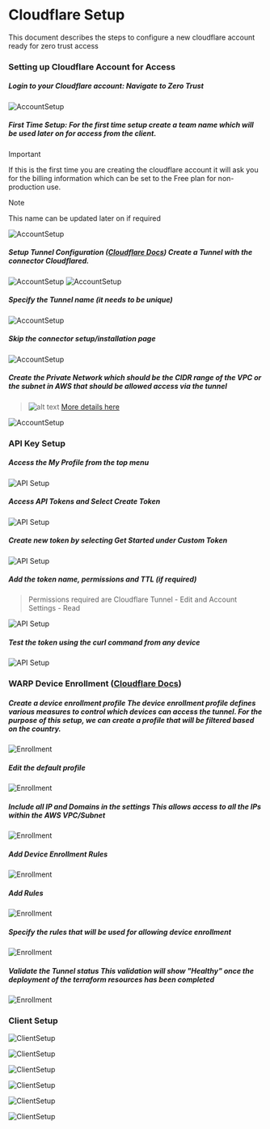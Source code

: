 # Cloudflare Setup

This document describes the steps to configure a new cloudflare account ready for zero trust access

### Setting up Cloudflare Account for Access

##### **Login to your Cloudflare account:** Navigate to Zero Trust

![AccountSetup](./images/cf-setup/Setup-1.png)

##### **First Time Setup:** For the first time setup create a team name which will be used later on for access from the client.

> [!IMPORTANT]
> If this is the first time you are creating the cloudflare account it will ask you for the billing information which can be set to the Free plan for non-production use.

> [!NOTE]
> This name can be updated later on if required

![AccountSetup](./images/cf-setup/Setup-2.png)

##### **Setup Tunnel Configuration** ([Cloudflare Docs](https://developers.cloudflare.com/cloudflare-one/connections/connect-networks/get-started/create-remote-tunnel/)) Create a Tunnel with the connector Cloudflared.

![AccountSetup](./images/cf-setup/Setup-3.png)
![AccountSetup](./images/cf-setup/Setup-4.png)

##### **Specify the Tunnel name (it needs to be unique)**

![AccountSetup](./images/cf-setup/Setup-5.png)

##### **Skip the connector setup/installation page**

![AccountSetup](./images/cf-setup/Setup-6.png)

##### **Create the Private Network which should be the CIDR range of the VPC or the subnet in AWS that should be allowed access via the tunnel**

> ![alt text](image.png) [More details here](https://developers.cloudflare.com/cloudflare-one/connections/connect-networks/private-net/cloudflared/)

![AccountSetup](./images/cf-setup/Setup-7.png)

### API Key Setup

##### **Access the My Profile from the top menu**

![API Setup](./images/cf-setup/API-1.png)

##### **Access API Tokens and Select Create Token**

![API Setup](./images/cf-setup/API-2.png)

##### **Create new token by selecting Get Started under Custom Token**

![API Setup](./images/cf-setup/API-3.png)

##### **Add the token name, permissions and TTL (if required)**

> Permissions required are Cloudflare Tunnel - Edit and Account Settings - Read

![API Setup](./images/cf-setup/API-4.png)

##### **Test the token using the curl command from any device**

![API Setup](./images/cf-setup/API-5.png)

### WARP Device Enrollment ([Cloudflare Docs](https://developers.cloudflare.com/cloudflare-one/connections/connect-devices/warp/deployment/device-enrollment/))

##### **Create a device enrollment profile** The device enrollment profile defines various measures to control which devices can access the tunnel. For the purpose of this setup, we can create a profile that will be filtered based on the country.

![Enrollment](./images/cf-setup/WARP-1.png)

##### **Edit the default profile**

![Enrollment](./images/cf-setup/WARP-2.png)

##### **Include all IP and Domains in the settings** This allows access to all the IPs within the AWS VPC/Subnet

![Enrollment](./images/cf-setup/WARP-3.png)

##### **Add Device Enrollment Rules**

![Enrollment](./images/cf-setup/WARP-5.png)

##### **Add Rules**

![Enrollment](./images/cf-setup/WARP-6.png)

##### **Specify the rules that will be used for allowing device enrollment**

![Enrollment](./images/cf-setup/WARP-7.png)

##### **Validate the Tunnel status** This validation will show "Healthy" once the deployment of the terraform resources has been completed

![Enrollment](./images/cf-setup/WARP-4.png)

### Client Setup

![ClientSetup](./images/cf-setup/Client-1.png)

![ClientSetup](./images/cf-setup/Client-2.png)

![ClientSetup](./images/cf-setup/Client-3.png)

![ClientSetup](./images/cf-setup/Client-4.png)

![ClientSetup](./images/cf-setup/Client-5.png)

![ClientSetup](./images/cf-setup/Client-6.png)
